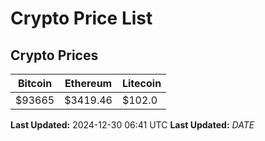 # Crypto Price List

## Crypto Prices
| Bitcoin | Ethereum | Litecoin |
| ------- | -------- | -------- |
| $93665 | $3419.46 | $102.0 |
**Last Updated:** 2024-12-30 06:41 UTC
**Last Updated:** $DATE$
